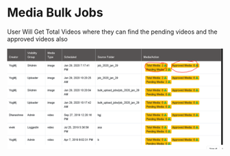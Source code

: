 # Media Bulk Jobs

User Will Get Total Videos where they can find the pending videos and the approved videos also

![](../../.gitbook/assets/image%20%28159%29.png)

